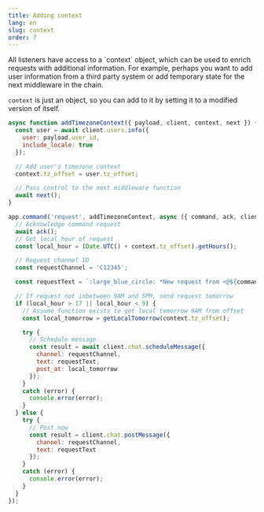 ```yaml
---
title: Adding context
lang: en
slug: context
order: 7
---
```


<div class="section-content">
All listeners have access to a `context` object, which can be used to enrich requests with additional information. For example, perhaps you want to add user information from a third party system or add temporary state for the next middleware in the chain.

`context` is just an object, so you can add to it by setting it to a modified version of itself.
</div>

```javascript
async function addTimezoneContext({ payload, client, context, next }) {
  const user = await client.users.info({
    user: payload.user_id,
    include_locale: true
  });

  // Add user's timezone context
  context.tz_offset = user.tz_offset;

  // Pass control to the next middleware function
  await next();
}

app.command('request', addTimezoneContext, async ({ command, ack, client, context }) => {
  // Acknowledge command request
  await ack();
  // Get local hour of request
  const local_hour = (Date.UTC() + context.tz_offset).getHours();

  // Request channel ID
  const requestChannel = 'C12345';

  const requestText = `:large_blue_circle: *New request from <@${command.user_id}>*: ${command.text}`;

  // If request not inbetween 9AM and 5PM, send request tomorrow
  if (local_hour > 17 || local_hour < 9) {
    // Assume function exists to get local tomorrow 9AM from offset
    const local_tomorrow = getLocalTomorrow(context.tz_offset);

    try {
      // Schedule message
      const result = await client.chat.scheduleMessage({
        channel: requestChannel,
        text: requestText,
        post_at: local_tomorrow
      });
    }
    catch (error) {
      console.error(error);
    }
  } else {
    try {
      // Post now
      const result = client.chat.postMessage({
        channel: requestChannel,
        text: requestText
      });
    }
    catch (error) {
      console.error(error);
    }
  }
});
```
